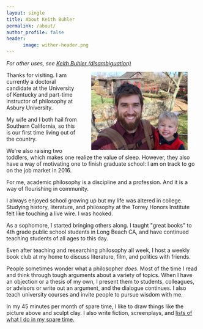 ```yaml
---
layout: single
title: About Keith Buhler
permalink: /about/
author_profile: false
header:
      image: wither-header.png
---
```


*For other uses, see [Keith Buhler (disambiguation)](/disambiguation)*

<img src="/images/keith-josiah.jpg" alt="Keith and son" hspace="30px" align="right" width="50%"> 
Thanks for visiting.  I am currently a doctoral candidate at the University of Kentucky and part-time instructor of philosophy at Asbury University. 

My wife and I both hail from Southern California, so this is our first time living out of the country. 

We're also raising two toddlers, which makes one realize the value of sleep. However, they also have a way of motivating one to finish graduate school: I am on track to  go on the job market in 2016.

For me, academic philosophy is a discipline and a profession. And it is a way of flourishing in community. 

I always enjoyed school growing up but my life was altered in college. Studying history, literature, and philosophy at the Torrey Honors Institute felt like touching a live wire. I was hooked. 

As a sophomore, I started bringing others along. I taught "great books" to 4th grade public school students in Long Beach CA, and have continued teaching students of all ages to this day. 

Even after teaching and researching philosophy all week, I host a weekly book club at my home to discuss literature, film, and politics with friends.

People sometimes wonder what a philosopher *does*. Most of the time I read and think through tough arguments about a variety of topics. When I have an objection or a thesis of my own, I present them to students, colleagues, or advisors or  write out an argument, and the dialogue continues. I also teach university courses and invite people to pursue wisdom with me.

In my 45 minutes per month of spare time, I like to draw things like the picture above and sculpt clay. I also write fiction, screenplays, and [lists of what I do in my spare time.](https://en.wikipedia.org/wiki/Recursion)